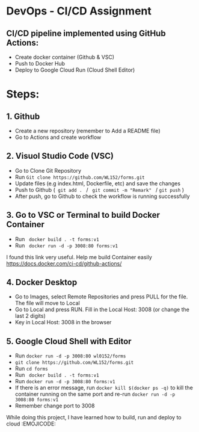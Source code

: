 #     DevOps - CI/CD Assignment  

## CI/CD pipeline implemented using GitHub Actions:

- Create docker container (Github & VSC)
- Push to Docker Hub
- Deploy to Google Cloud Run (Cloud Shell Editor)



# Steps:

## 1. Github
- Create a new repository (remember to Add a README file)
- Go to Actions and create workflow



## 2. Visuol Studio Code (VSC)  
- Go to Clone Git Repository
- Run ``` Git clone https://github.com/WL152/forms.git ```  
- Update files (e.g index.html, Dockerfile, etc) and save the changes
- Push to Github (```  git add .  ```      /      ```  git commit -m "Remark"  ```      / ``` git push ``` )
- After push, go to Github to check the workflow is running successfully



## 3. Go to VSC or Terminal to build Docker Container
- Run ```  docker build . -t forms:v1  ```
- Run ```  docker run -d -p 3008:80 forms:v1  ```

I found this link very useful. Help me build Container easily https://docs.docker.com/ci-cd/github-actions/



## 4. Docker Desktop
- Go to Images, select Remote Repositories and press PULL for the file. The file will move to Local
- Go to Local and press RUN. Fill in the Local Host: 3008 (or change the last 2 digits) 
- Key in Local Host: 3008 in the browser 



## 5. Google Cloud Shell with Editor
- Run ``` docker run -d -p 3008:80 wl0152/forms ```
- ``` git clone https://github.com/WL152/forms.git ```
- Run ``` cd forms ```
- Run ``` docker build . -t forms:v1```
- Run ``` docker run -d -p 3008:80 forms:v1 ```
- If there is an error message, run ```docker kill $(docker ps -q)``` to kill the container running on the same port 
and re-run ```docker run -d -p 3008:80 forms:v1```
- Remember change port to 3008



While doing this project, I have learned how to build, run and deploy to cloud :EMOJICODE:
